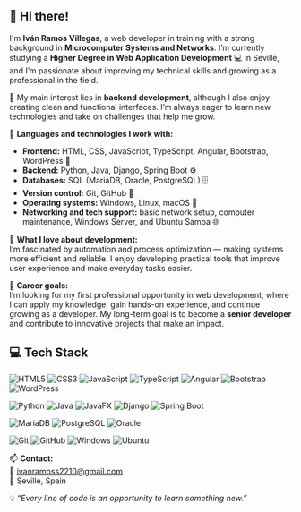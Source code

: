 ## 👋 Hi there! 
I'm **Iván Ramos Villegas**, a web developer in training with a strong background in **Microcomputer Systems and Networks**. I’m currently studying a **Higher Degree in Web Application Development** 💻 in Seville, and I’m passionate about improving my technical skills and growing as a professional in the field.

🚀 My main interest lies in **backend development**, although I also enjoy creating clean and functional interfaces. I’m always eager to learn new technologies and take on challenges that help me grow.

🌟 **Languages and technologies I work with:**

- **Frontend:** HTML, CSS, JavaScript, TypeScript, Angular, Bootstrap, WordPress 🎨  
- **Backend:** Python, Java, Django, Spring Boot ⚙️  
- **Databases:** SQL (MariaDB, Oracle, PostgreSQL) 🗄️  
- **Version control:** Git, GitHub 🧩  
- **Operating systems:** Windows, Linux, macOS 💾  
- **Networking and tech support:** basic network setup, computer maintenance, Windows Server, and Ubuntu Samba 🌐  

🔧 **What I love about development:**  
I’m fascinated by automation and process optimization — making systems more efficient and reliable. I enjoy developing practical tools that improve user experience and make everyday tasks easier.

🎯 **Career goals:**  
I’m looking for my first professional opportunity in web development, where I can apply my knowledge, gain hands-on experience, and continue growing as a developer. My long-term goal is to become a **senior developer** and contribute to innovative projects that make an impact.

## 💻 Tech Stack

![HTML5](https://img.shields.io/badge/HTML5-E34F26?style=for-the-badge&logo=html5&logoColor=white)
![CSS3](https://img.shields.io/badge/CSS3-1572B6?style=for-the-badge&logo=css3&logoColor=white)
![JavaScript](https://img.shields.io/badge/JavaScript-F7DF1E?style=for-the-badge&logo=javascript&logoColor=black)
![TypeScript](https://img.shields.io/badge/TypeScript-3178C6?style=for-the-badge&logo=typescript&logoColor=white)
![Angular](https://img.shields.io/badge/Angular-DD0031?style=for-the-badge&logo=angular&logoColor=white)
![Bootstrap](https://img.shields.io/badge/Bootstrap-7952B3?style=for-the-badge&logo=bootstrap&logoColor=white)
![WordPress](https://img.shields.io/badge/WordPress-21759B?style=for-the-badge&logo=wordpress&logoColor=white)

![Python](https://img.shields.io/badge/Python-3776AB?style=for-the-badge&logo=python&logoColor=white)
![Java](https://img.shields.io/badge/Java-007396?style=for-the-badge&logo=openjdk&logoColor=white)
![JavaFX](https://img.shields.io/badge/JavaFX-DD0031?style=for-the-badge&logo=java&logoColor=white)
![Django](https://img.shields.io/badge/Django-092E20?style=for-the-badge&logo=django&logoColor=white)
![Spring Boot](https://img.shields.io/badge/Spring_Boot-6DB33F?style=for-the-badge&logo=springboot&logoColor=white)

![MariaDB](https://img.shields.io/badge/MariaDB-003545?style=for-the-badge&logo=mariadb&logoColor=white)
![PostgreSQL](https://img.shields.io/badge/PostgreSQL-336791?style=for-the-badge&logo=postgresql&logoColor=white)
![Oracle](https://img.shields.io/badge/Oracle-F80000?style=for-the-badge&logo=oracle&logoColor=white)

![Git](https://img.shields.io/badge/Git-F05032?style=for-the-badge&logo=git&logoColor=white)
![GitHub](https://img.shields.io/badge/GitHub-181717?style=for-the-badge&logo=github&logoColor=white)
![Windows](https://img.shields.io/badge/Windows-0078D6?style=for-the-badge&logo=windows&logoColor=white)
![Ubuntu](https://img.shields.io/badge/Ubuntu-E95420?style=for-the-badge&logo=ubuntu&logoColor=white)

📫 **Contact:**  
📧 [ivanramoss2210@gmail.com](mailto:ivanramoss2210@gmail.com)  
📍 Seville, Spain  

💡 *“Every line of code is an opportunity to learn something new.”*
